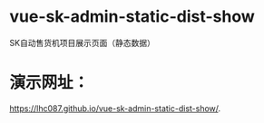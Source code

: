 # vue-sk-admin-static-dist-show
SK自动售货机项目展示页面（静态数据）

# 演示网址：
https://lhc087.github.io/vue-sk-admin-static-dist-show/.
